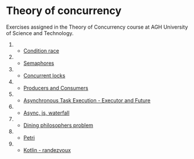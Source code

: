 # Theory of concurrency

Exercises assigned in the Theory of Concurrency course at AGH University of Science and Technology.

1. * [Condition race](../master/lab1-condition-race)
2. * [Semaphores](../master/lab2-semaphores)
3. * [Concurrent locks](../master/lab3-concurrent-locks)
4. * [Producers and Consumers](../master/lab4-producers-consumers)
5. * [Asynchronous Task Execution - Executor and Future](../master/lab5-Asynchronous-Task-Execution-Executor-and-Future)
6. * [Async, js, waterfall](../master/lab6-async-js-waterfall)
7. * [Dining philosophers problem](../master/lab7-dining-philosophers-problem)
8. * [Petri](../master/lab8-petri)
9. * [Kotlin - randezvoux](../master/lab9-kotlin-randezvoux)
